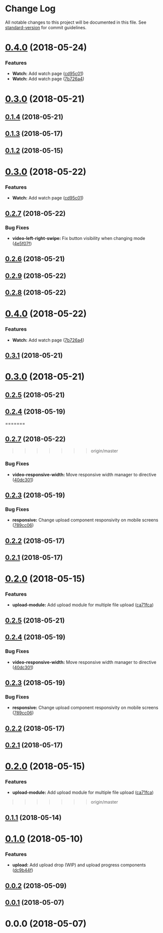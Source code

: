 # Change Log

All notable changes to this project will be documented in this file. See [standard-version](https://github.com/conventional-changelog/standard-version) for commit guidelines.

<a name="0.4.0"></a>
# [0.4.0](https://gitlab.com/sapir-optimizations/blue-stream/blue-stream-client/compare/v0.2.7...v0.4.0) (2018-05-24)


### Features

* **Watch:** Add watch page ([cd95c01](https://gitlab.com/sapir-optimizations/blue-stream/blue-stream-client/commit/cd95c01))
* **Watch:** Add watch page ([7b726a4](https://gitlab.com/sapir-optimizations/blue-stream/blue-stream-client/commit/7b726a4))



<a name="0.3.0"></a>
# [0.3.0](https://gitlab.com/sapir-optimizations/blue-stream/blue-stream-client/compare/v0.1.4...v0.3.0) (2018-05-21)



<a name="0.1.4"></a>
## [0.1.4](https://gitlab.com/sapir-optimizations/blue-stream/blue-stream-client/compare/v0.2.5...v0.1.4) (2018-05-21)



<a name="0.1.3"></a>
## [0.1.3](https://gitlab.com/sapir-optimizations/blue-stream/blue-stream-client/compare/v0.2.2...v0.1.3) (2018-05-17)



<a name="0.1.2"></a>
## [0.1.2](https://gitlab.com/sapir-optimizations/blue-stream/blue-stream-client/compare/v0.1.1...v0.1.2) (2018-05-15)



<a name="0.3.0"></a>
# [0.3.0](https://gitlab.com/sapir-optimizations/blue-stream/blue-stream-client/compare/v0.4.0...v0.3.0) (2018-05-22)


### Features

* **Watch:** Add watch page ([cd95c01](https://gitlab.com/sapir-optimizations/blue-stream/blue-stream-client/commit/cd95c01))



<a name="0.2.7"></a>
## [0.2.7](https://gitlab.com/sapir-optimizations/blue-stream/blue-stream-client/compare/v0.2.6...v0.2.7) (2018-05-22)


### Bug Fixes

* **video-left-right-swipe:** Fix button visibility when changing mode ([4e5f07f](https://gitlab.com/sapir-optimizations/blue-stream/blue-stream-client/commit/4e5f07f))



<a name="0.2.6"></a>
## [0.2.6](https://gitlab.com/sapir-optimizations/blue-stream/blue-stream-client/compare/v0.3.1...v0.2.6) (2018-05-21)



<a name="0.2.9"></a>
## [0.2.9](https://gitlab.com/sapir-optimizations/blue-stream/blue-stream-client/compare/v0.4.0...v0.2.9) (2018-05-22)



<a name="0.2.8"></a>
## [0.2.8](https://gitlab.com/sapir-optimizations/blue-stream/blue-stream-client/compare/v0.4.0...v0.2.8) (2018-05-22)



<a name="0.4.0"></a>
# [0.4.0](https://gitlab.com/sapir-optimizations/blue-stream/blue-stream-client/compare/v0.3.1...v0.4.0) (2018-05-22)


### Features

* **Watch:** Add watch page ([7b726a4](https://gitlab.com/sapir-optimizations/blue-stream/blue-stream-client/commit/7b726a4))



<a name="0.3.1"></a>
## [0.3.1](https://gitlab.com/sapir-optimizations/blue-stream/blue-stream-client/compare/v0.3.0...v0.3.1) (2018-05-21)



<a name="0.3.0"></a>
# [0.3.0](https://gitlab.com/sapir-optimizations/blue-stream/blue-stream-client/compare/v0.1.4...v0.3.0) (2018-05-21)



<a name="0.2.5"></a>
## [0.2.5](https://gitlab.com/sapir-optimizations/blue-stream/blue-stream-client/compare/v0.2.4...v0.2.5) (2018-05-21)



<a name="0.2.4"></a>
## [0.2.4](https://gitlab.com/sapir-optimizations/blue-stream/blue-stream-client/compare/v0.2.3...v0.2.4) (2018-05-19)
=======
<a name="0.2.7"></a>
## [0.2.7](https://gitlab.com/sapir-optimizations/blue-stream/blue-stream-client/compare/v0.2.6...v0.2.7) (2018-05-22)
>>>>>>> origin/master


### Bug Fixes

* **video-responsive-width:** Move responsive width manager to directive ([40dc301](https://gitlab.com/sapir-optimizations/blue-stream/blue-stream-client/commit/40dc301))



<a name="0.2.3"></a>
## [0.2.3](https://gitlab.com/sapir-optimizations/blue-stream/blue-stream-client/compare/v0.1.3...v0.2.3) (2018-05-19)


### Bug Fixes

* **responsive:** Change upload component responsivity on mobile screens ([789cc06](https://gitlab.com/sapir-optimizations/blue-stream/blue-stream-client/commit/789cc06))



<a name="0.2.2"></a>
## [0.2.2](https://gitlab.com/sapir-optimizations/blue-stream/blue-stream-client/compare/v0.2.1...v0.2.2) (2018-05-17)



<a name="0.2.1"></a>
## [0.2.1](https://gitlab.com/sapir-optimizations/blue-stream/blue-stream-client/compare/v0.2.0...v0.2.1) (2018-05-17)



<a name="0.2.0"></a>
# [0.2.0](https://gitlab.com/sapir-optimizations/blue-stream/blue-stream-client/compare/v0.1.2...v0.2.0) (2018-05-15)


### Features

* **upload-module:** Add upload module for multiple file upload ([ca71fca](https://gitlab.com/sapir-optimizations/blue-stream/blue-stream-client/commit/ca71fca))



<a name="0.2.5"></a>
## [0.2.5](https://gitlab.com/sapir-optimizations/blue-stream/blue-stream-client/compare/v0.2.4...v0.2.5) (2018-05-21)



<a name="0.2.4"></a>
## [0.2.4](https://gitlab.com/sapir-optimizations/blue-stream/blue-stream-client/compare/v0.2.3...v0.2.4) (2018-05-19)


### Bug Fixes

* **video-responsive-width:** Move responsive width manager to directive ([40dc301](https://gitlab.com/sapir-optimizations/blue-stream/blue-stream-client/commit/40dc301))



<a name="0.2.3"></a>
## [0.2.3](https://gitlab.com/sapir-optimizations/blue-stream/blue-stream-client/compare/v0.2.2...v0.2.3) (2018-05-19)


### Bug Fixes

* **responsive:** Change upload component responsivity on mobile screens ([789cc06](https://gitlab.com/sapir-optimizations/blue-stream/blue-stream-client/commit/789cc06))



<a name="0.2.2"></a>
## [0.2.2](https://gitlab.com/sapir-optimizations/blue-stream/blue-stream-client/compare/v0.2.1...v0.2.2) (2018-05-17)



<a name="0.2.1"></a>
## [0.2.1](https://gitlab.com/sapir-optimizations/blue-stream/blue-stream-client/compare/v0.2.0...v0.2.1) (2018-05-17)



<a name="0.2.0"></a>
# [0.2.0](https://gitlab.com/sapir-optimizations/blue-stream/blue-stream-client/compare/v0.1.1...v0.2.0) (2018-05-15)


### Features

* **upload-module:** Add upload module for multiple file upload ([ca71fca](https://gitlab.com/sapir-optimizations/blue-stream/blue-stream-client/commit/ca71fca))
>>>>>>> origin/master



<a name="0.1.1"></a>
## [0.1.1](https://gitlab.com/sapir-optimizations/blue-stream/blue-stream-client/compare/v0.1.0...v0.1.1) (2018-05-14)



<a name="0.1.0"></a>
# [0.1.0](https://gitlab.com/sapir-optimizations/blue-stream/blue-stream-client/compare/v0.0.2...v0.1.0) (2018-05-10)


### Features

* **upload:** Add upload drop (WIP) and upload progress components ([dc9b44f](https://gitlab.com/sapir-optimizations/blue-stream/blue-stream-client/commit/dc9b44f))



<a name="0.0.2"></a>
## [0.0.2](https://gitlab.com/sapir-optimizations/blue-stream/blue-stream-client/compare/v0.0.1...v0.0.2) (2018-05-09)



<a name="0.0.1"></a>
## [0.0.1](https://gitlab.com/sapir-optimizations/blue-stream/blue-stream-client/compare/v0.0.0...v0.0.1) (2018-05-07)



<a name="0.0.0"></a>
# 0.0.0 (2018-05-07)
